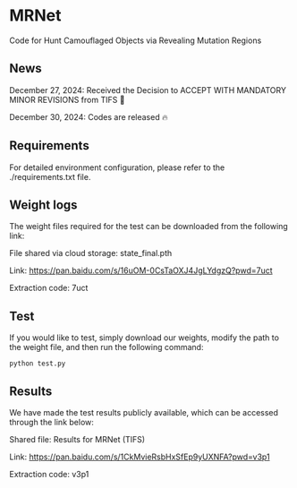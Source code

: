# MRNet
Code for Hunt Camouflaged Objects via Revealing Mutation Regions

## News

December 27, 2024: Received the Decision to ACCEPT WITH MANDATORY MINOR REVISIONS from TIFS  🎉  

December 30, 2024: Codes are released 🔥 

## Requirements

For detailed environment configuration, please refer to the ./requirements.txt file.

## Weight logs

The weight files required for the test can be downloaded from the following link:

File shared via cloud storage: state_final.pth

Link: https://pan.baidu.com/s/16uOM-0CsTaOXJ4JgLYdgzQ?pwd=7uct

Extraction code: 7uct

## Test

If you would like to test, simply download our weights, modify the path to the weight file, and then run the following command:

```
python test.py
```

## Results

We have made the test results publicly available, which can be accessed through the link below:

Shared file: Results for MRNet (TIFS)

Link: https://pan.baidu.com/s/1CkMvieRsbHxSfEp9yUXNFA?pwd=v3p1

Extraction code: v3p1



